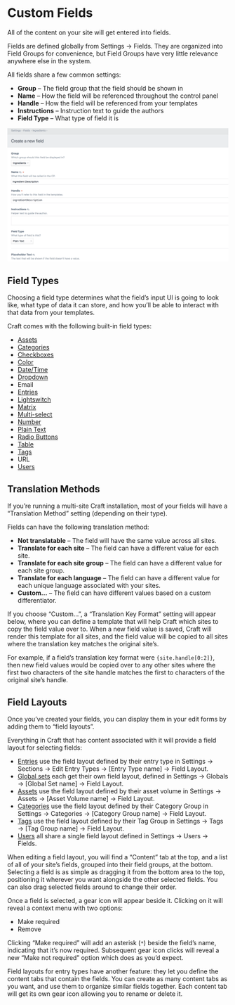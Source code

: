 # Custom Fields

All of the content on your site will get entered into fields.

Fields are defined globally from Settings → Fields. They are organized into Field Groups for convenience, but Field Groups have very little relevance anywhere else in the system.

All fields share a few common settings:

- **Group** – The field group that the field should be shown in
- **Name** – How the field will be referenced throughout the control panel
- **Handle** – How the field will be referenced from your templates
- **Instructions** – Instruction text to guide the authors
- **Field Type** – What type of field it is

![Field Settings](./images/fields-field-settings.png)

## Field Types

Choosing a field type determines what the field’s input UI is going to look like, what type of data it can store, and how you’ll be able to interact with that data from your templates.

Craft comes with the following built-in field types:

* [Assets](assets-fields.md)
* [Categories](categories-fields.md)
* [Checkboxes](checkboxes-fields.md)
* [Color](color-fields.md)
* [Date/Time](date-time-fields.md)
* [Dropdown](dropdown-fields.md)
* Email
* [Entries](entries-fields.md)
* [Lightswitch](lightswitch-fields.md)
* [Matrix](matrix-fields.md)
* [Multi-select](multi-select-fields.md)
* [Number](number-fields.md)
* [Plain Text](plain-text-fields.md)
* [Radio Buttons](radio-buttons-fields.md)
* [Table](table-fields.md)
* [Tags](tags-fields.md)
* URL
* [Users](users-fields.md)

## Translation Methods

If you’re running a multi-site Craft installation, most of your fields will have a “Translation Method” setting (depending on their type).

Fields can have the following translation method:
	
- **Not translatable** – The field will have the same value across all sites.
- **Translate for each site** – The field can have a different value for each site.
- **Translate for each site group** – The field can have a different value for each site group.
- **Translate for each language** – The field can have a different value for each unique language associated with your sites.
- **Custom…** – The field can have different values based on a custom differentiator.

If you choose “Custom…”, a “Translation Key Format” setting will appear below, where you can define a template that will help Craft which sites to copy the field value over to. When a new field value is saved, Craft will render this template for all sites, and the field value will be copied to all sites where the translation key matches the original site’s.

For example, if a field’s translation key format were `{site.handle[0:2]}`, then new field values would be copied over to any other sites where the first two characters of the site handle matches the first to characters of the original site’s handle.

## Field Layouts

Once you’ve created your fields, you can display them in your edit forms by adding them to “field layouts”.

Everything in Craft that has content associated with it will provide a field layout for selecting fields:

* [Entries](entries.md) use the field layout defined by their entry type in Settings → Sections → Edit Entry Types → [Entry Type name] → Field Layout.
* [Global sets](globals.md) each get their own field layout, defined in Settings → Globals → [Global Set name] → Field Layout.
* [Assets](assets.md) use the field layout defined by their asset volume in Settings → Assets → [Asset Volume name] → Field Layout.
* [Categories](categories.md) use the field layout defined by their Category Group in Settings → Categories → [Category Group name] → Field Layout.
* [Tags](tags.md) use the field layout defined by their Tag Group in Settings → Tags → [Tag Group name] → Field Layout.
* [Users](users.md) all share a single field layout defined in Settings → Users → Fields.

When editing a field layout, you will find a “Content” tab at the top, and a list of all of your site’s fields, grouped into their field groups, at the bottom. Selecting a field is as simple as dragging it from the bottom area to the top, positioning it wherever you want alongside the other selected fields. You can also drag selected fields around to change their order.

Once a field is selected, a gear icon will appear beside it. Clicking on it will reveal a context menu with two options:

* Make required
* Remove

Clicking “Make required” will add an asterisk (`*`) beside the field’s name, indicating that it’s now required. Subsequent gear icon clicks will reveal a new “Make not required” option which does as you’d expect.

Field layouts for entry types have another feature: they let you define the  content tabs that contain the fields. You can create as many content tabs as you want, and use them to organize similar fields together. Each content tab will get its own gear icon allowing you to rename or delete it.
